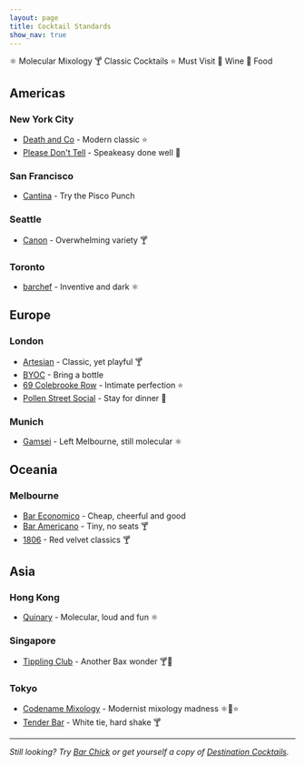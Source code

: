 ```yaml
---
layout: page
title: Cocktail Standards
show_nav: true
---
```


    
⚛ Molecular Mixology
🍸 Classic Cocktails
⭐️ Must Visit
🍷 Wine
🍴 Food



## Americas 

### New York City

* [Death and Co](http://www.deathandcompany.com) - Modern classic ⭐️
* [Please Don't Tell](http://pdtnyc.com) - Speakeasy done well 🍴

### San Francisco

* [Cantina](http://www.cantinasf.com) - Try the Pisco Punch

### Seattle

* [Canon](http://www.canonseattle.com) - Overwhelming variety 🍸

### Toronto

* [barchef](http://www.barcheftoronto.com) - Inventive and dark ⚛

## Europe

### London

* [Artesian](http://www.artesian-bar.co.uk/) - Classic, yet playful 🍸
* [BYOC](http://www.byoc.co.uk) - Bring a bottle
* [69 Colebrooke Row](http://69colebrookerow.com) - Intimate perfection ⭐️
* [Pollen Street Social](http://www.pollenstreetsocial.com/social-bar/social-bar/) - Stay for dinner 🍴

### Munich

* [Gamsei](http://gamsei.com) - Left Melbourne, still molecular  ⚛

## Oceania 

### Melbourne

* [Bar Economico](http://www.bareconomico.com.au/) - Cheap, cheerful and good
* [Bar Americano](https://www.facebook.com/baramericanomel) - Tiny, no seats  🍸
* [1806](http://www.1806.com.au) - Red velvet classics  🍸


## Asia

### Hong Kong

* [Quinary](http://www.quinary.hk) - Molecular, loud and fun  ⚛


### Singapore

* [Tippling Club](http://www.tipplingclub.com/) - Another Bax wonder  🍸🍷

### Tokyo


* [Codename Mixology](http://bar-navi.suntory.co.jp/shop/0X00229664/) - Modernist mixology madness ⚛🍴⭐️ 
* [Tender Bar](http://www.sunnypages.jp/travel_guide/tokyo_nightlife/bars/Tender+Bar+Ginza/4422) - White tie, hard shake  🍸




---

*Still looking? Try [Bar Chick](http://www.barchick.com) or get yourself a copy of [Destination Cocktails](http://www.amazon.com/Destination-Cocktails-Travelers-Superior-Libations/dp/1595800727).*


